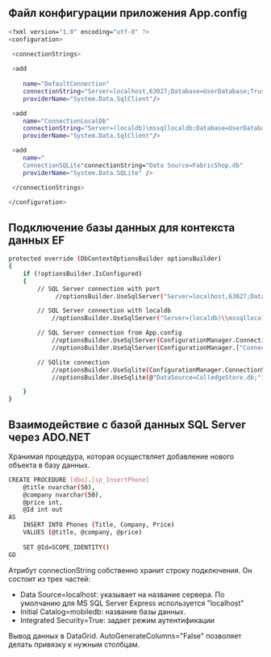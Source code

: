 ## Файл конфигурации приложения App.config

``` bash
<?xml version="1.0" encoding="utf-8" ?>
<configuration>

 <connectionStrings>
 
 <add 
 
	name="DefaultConnection"
	connectionString="Server=localhost,63027;Database=UserDatabase;Trusted_Connection=True"
	providerName="System.Data.SqlClient"/>

 <add
	name="ConnectionLocalDb"
	connectionString="Server=(localdb)\mssqllocaldb;Database=UserDatabase;Trusted_Connection=True;"
	providerName="System.Data.SqlClient"/>

 <add 
 	name="
	ConnectionSQLite"connectionString="Data Source=FabricShop.db"
	providerName="System.Data.SQLite" />

 </connectionStrings>
 
</configuration>
```

## Подключение базы данных для контекста данных EF

``` bash
protected override (DbContextOptionsBuilder optionsBuilder)
{ 
	if (!optionsBuilder.IsConfigured)
	{
		// SQL Server connection with port
			 //optionsBuilder.UseSqlServer("Server=localhost,63027;Database=UserDatabase;Trusted_Connection=True;");

		// SQL Server connection with localdb
			//optionsBuilder.UseSqlServer("Server=(localdb)\\mssqllocaldb;Database=UserDatabase;Trusted_Connection=True;");

		// SQL Server connection from App.config
			//optionsBuilder.UseSqlServer(ConfigurationManager.ConnectionStrings["DefaultConnection"].ToString());
			//optionsBuilder.UseSqlServer(ConfigurationManager.["ConnectionLocalDb"].ToString());

		// SQlite connection 
			//optionsBuilder.UseSqlite(ConfigurationManager.ConnectionStrings["ConnectionSQLite"].ToString());
			//optionsBuilder.UseSqlite(@"DataSource=ColledgeStore.db;");

	}
}
```
## Взаимодействие с базой данных SQL Server через ADO.NET

Хранимая процедура, которая осуществляет добавление нового объекта в базу данных.

``` bash
CREATE PROCEDURE [dbo].[sp_InsertPhone]
    @title nvarchar(50),
    @company nvarchar(50),
    @price int,
    @Id int out
AS
    INSERT INTO Phones (Title, Company, Price)
    VALUES (@title, @company, @price)
   
    SET @Id=SCOPE_IDENTITY()
GO
```
Атрибут connectionString собственно хранит строку подключения. Он состоит из трех частей:

* Data Source=localhost: указывает на название сервера. По умолчанию для MS SQL Server Express используется "localhost"
* Initial Catalog=mobiledb: название базы данных.
* Integrated Security=True: задает режим аутентификации

Вывод данных в DataGrid. AutoGenerateColumns="False" позволяет делать привязку к нужным столбцам.
